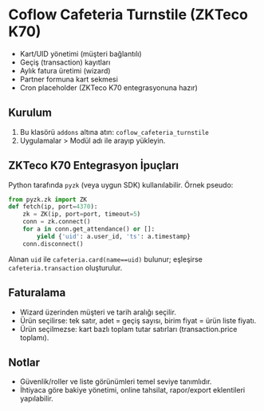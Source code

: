 # Coflow Cafeteria Turnstile (ZKTeco K70)
- Kart/UID yönetimi (müşteri bağlantılı)
- Geçiş (transaction) kayıtları
- Aylık fatura üretimi (wizard)
- Partner formuna kart sekmesi
- Cron placeholder (ZKTeco K70 entegrasyonuna hazır)

## Kurulum
1) Bu klasörü `addons` altına atın: `coflow_cafeteria_turnstile`
2) Uygulamalar > Modül adı ile arayıp yükleyin.

## ZKTeco K70 Entegrasyon İpuçları
Python tarafında `pyzk` (veya uygun SDK) kullanılabilir. Örnek pseudo:
```python
from pyzk.zk import ZK
def fetch(ip, port=4370):
    zk = ZK(ip, port=port, timeout=5)
    conn = zk.connect()
    for a in conn.get_attendance() or []:
        yield {'uid': a.user_id, 'ts': a.timestamp}
    conn.disconnect()
```

Alınan `uid` ile `cafeteria.card(name==uid)` bulunur; eşleşirse `cafeteria.transaction` oluşturulur.

## Faturalama
- Wizard üzerinden müşteri ve tarih aralığı seçilir.
- Ürün seçilirse: tek satır, adet = geçiş sayısı, birim fiyat = ürün liste fiyatı.
- Ürün seçilmezse: kart bazlı toplam tutar satırları (transaction.price toplamı).

## Notlar
- Güvenlik/roller ve liste görünümleri temel seviye tanımlıdır.
- İhtiyaca göre bakiye yönetimi, online tahsilat, rapor/export eklentileri yapılabilir.